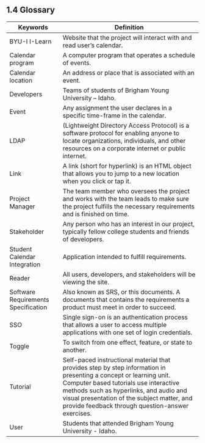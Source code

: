 ## 1.4 Glossary

|Keywords|Definition     |
|-------|---------------|
|BYU-I I-Learn|Website that the project will interact with and read user’s calendar.|
|Calendar program|A computer program that operates a schedule of events.|
|Calendar location|An address or place that is associated with an event.|
|Developers|Teams of students of Brigham Young University – Idaho.|
|Event|Any assignment the user declares in a specific time-frame in the calendar.|
|LDAP|(Lightweight Directory Access Protocol) is a software protocol for enabling anyone to locate organizations, individuals, and other resources on a corporate internet or public internet.|
|Link|A link (short for hyperlink) is an HTML object that allows you to jump to a new location when you click or tap it.|
|Project Manager|The team member who oversees the project and works with the team leads to make sure the project fulfills the necessary requirements and is finished on time.|
|Stakeholder|Any person who has an interest in our project, typically fellow college students and friends of developers.|
|Student Calendar Integration|Application intended to fulfill requirements.|
|Reader|All users, developers, and stakeholders will be viewing the site.|
|Software Requirements Specification|Also known as SRS, or this documents. A documents that contains the requirements a product must meet in order to succeed.|
|SSO|Single sign-on is an authentication process that allows a user to access multiple applications with one set of login credentials.|
|Toggle|To switch from one effect, feature, or state to another.|
|Tutorial|Self-paced instructional material that provides step by step information in presenting a concept or learning unit. Computer based tutorials use interactive methods such as hyperlinks, and audio and visual presentation of the subject matter, and provide feedback through question-answer exercises.|
|User|Students that attended Brigham Young University - Idaho.|
